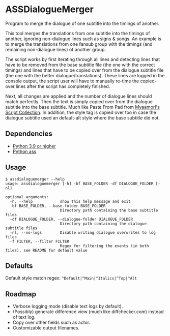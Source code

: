 # ASSDialogueMerger
Program to merge the dialogue of one subtitle into the timings of another.

This tool merges the translations from one subtitle into the timings of another, ignoring non-dialogue lines such as signs & songs.
An example is to merge the translations from one fansub group with the timings (and remaining non-dialogue lines) of another group.

The script works by first iterating through all lines and detecting lines that have to be removed from the base subtitle file (the one with the correct timings) and lines that have to be copied over from the dialogue subtitle file (the one with the better dialogue/translations). These lines are logged in the console output, the script user will have to manually re-time the copied-over lines after the script has completely finished. 

Next, all changes are applied and the number of dialogue lines should match perfectly. Then the text is simply copied over from the dialogue subtitle into the base subtitle. Much like Paste From Pad from [Myaamori's Script Collection](https://github.com/TypesettingTools/Myaamori-Aegisub-Scripts). In addition, the style tag is copied over too in case the dialogue subtitle used an default-alt style where the base subtitle did not.

## Dependencies
- [Python 3.9 or higher](https://www.python.org/downloads/)
- [Python ass](https://pypi.org/project/ass/)

## Usage
```console
$ assdialoguemerger --help
usage: assdialoguemerger [-h] -bf BASE_FOLDER -df DIALOGUE_FOLDER [-nl]

optional arguments:
  -h, --help            show this help message and exit
  -bf BASE_FOLDER, --base-folder BASE_FOLDER
                        Directory path containing the base subtitle files
  -df DIALOGUE_FOLDER, --dialogue-folder DIALOGUE_FOLDER
                        Directory path containing the dialogue subtitle files
  -nl, --no-logs        Disable writing dialogue overwrites to log files
  -f FILTER, --filter FILTER
                        Regex for filtering the events (in both files), see README for default value
```

## Defaults
Default style match regex: ```^Default|^Main|^Italics|^Top|^Alt```

## Roadmap
- Verbose logging mode (disable text logs by default).
- (Possibly) generate difference view (much like diffchecker.com) instead of text log.
- Copy over other fields such as actor.
- Customizable output filenames.
